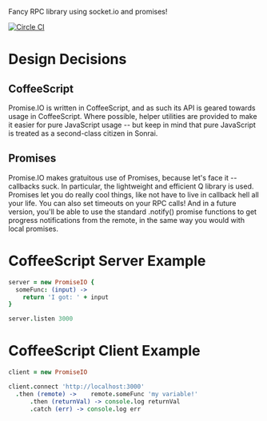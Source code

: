 Fancy RPC library using socket.io and promises!

[![Circle CI](https://circleci.com/gh/krillr/promise.io.png?style=badge)](https://circleci.com/gh/krillr/promise.io)

Design Decisions
======

CoffeeScript
------
Promise.IO is written in CoffeeScript, and as such its API is geared towards usage in CoffeeScript. Where possible, helper utilities are provided to make it easier for pure JavaScript usage -- but keep in mind that pure JavaScript is treated as a second-class citizen in Sonrai. 

Promises
------
Promise.IO makes gratuitous use of Promises, because let's face it -- callbacks suck. In particular, the lightweight and efficient Q library is used. Promises let you do really cool things, like not have to live in callback hell all your life. You can also set timeouts on your RPC calls! And in a future version, you'll be able to use the standard .notify() promise functions to get progress notifications from the remote, in the same way you would with local promises.

CoffeeScript Server Example
======
```CoffeeScript
server = new PromiseIO {
  someFunc: (input) ->
    return 'I got: ' + input
}

server.listen 3000
```

CoffeeScript Client Example
======
```CoffeeScript
client = new PromiseIO

client.connect 'http://localhost:3000'
  .then (remote) ->    remote.someFunc 'my variable!'
      .then (returnVal) -> console.log returnVal
      .catch (err) -> console.log err
```
